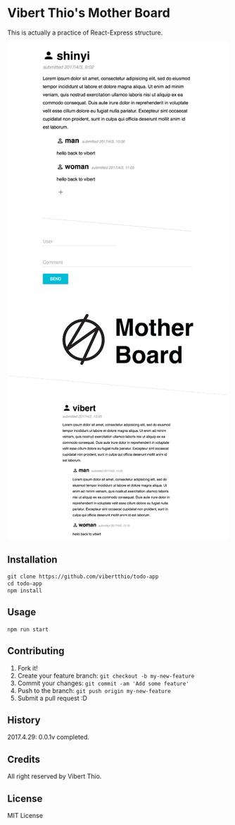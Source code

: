 # Vibert Thio's Mother Board

This is actually a practice of React-Express structure.

![demo of front-end - 1](https://github.com/vibertthio/vt-board/blob/master/public/images/demo1.png)
![demo of front-end - 2](https://github.com/vibertthio/vt-board/blob/master/public/images/demo2.png)

## Installation

```
git clone https://github.com/vibertthio/todo-app
cd todo-app
npm install
```

## Usage

```
npm run start
```

## Contributing

1. Fork it!
2. Create your feature branch: `git checkout -b my-new-feature`
3. Commit your changes: `git commit -am 'Add some feature'`
4. Push to the branch: `git push origin my-new-feature`
5. Submit a pull request :D

## History

2017.4.29: 0.0.1v completed.

## Credits

All right reserved by Vibert Thio.

## License
MIT License
